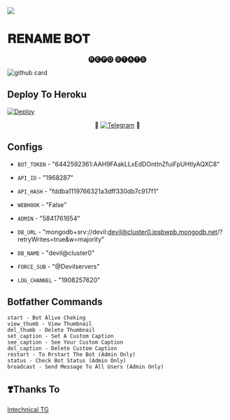 <img src="https://user-images.githubusercontent.com/73097560/115834477-dbab4500-a447-11eb-908a-139a6edaec5c.gif">  

# 𝐑𝐄𝐍𝐀𝐌𝐄 𝐁𝐎𝐓

<p align="center"> 🅡🅔🅟🅞 🅢🅣🅐🅣🅢 </p>


![github card](https://github-readme-stats.vercel.app/api/Darkksoul&repo=PYRO-RENAME-BOT&theme=dark) 

## Deploy To Heroku

<a href="https://heroku.com/deploy?template=https://github.com/Darkksoul/PYRO-RENAME-BOT"><img src="https://www.herokucdn.com/deploy/button.svg" alt="Deploy"></a>

<p align="center">
🤖 <a href="https://t.me/reenamrbot"><img title="Telegram" src="https://img.shields.io/static/v1?label=Rename+bot&message=BOT&color=blue-green"></a> 🤖
</p>


## Configs 

* `BOT_TOKEN`  - "6442592361:AAH9FAakLLxEdDOntInZfuiFpUHtlyAQXC8"

* `API_ID` - "1968287"

* `API_HASH` - "fddba1119766321a3dff330db7c917f1"

* `WEBHOOK` -  "False"

* `ADMIN` -  "5841761654"

* `DB_URL`  - "mongodb+srv://devil:devil@cluster0.jpsbwpb.mongodb.net/?retryWrites=true&w=majority"

* `DB_NAME`  - "devil@cluster0"

* `FORCE_SUB` - "@Devilservers"

* `LOG_CHANNEL` - "1908257620"

## Botfather Commands
```
start - Bot Alive Cheking
view_thumb - View Thumbnail
del_thumb - Delete Thumbnail
set_caption - Set A Custom Caption
see_caption - See Your Custom Caption
del_caption - Delete Custom Caption
restart - To Rrstart The Bot (Admin Only)
status - Check Bot Status (Admin Only)
broadcast - Send Message To All Users (Admin Only)
```
## ❣️Thanks To

<a href="https://t.me/Devilservers">
   <p> lntechnical TG</p>
  </a>




